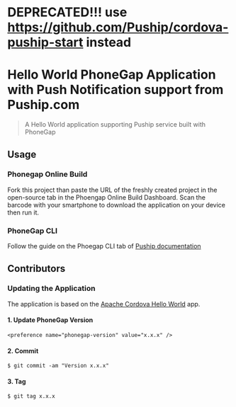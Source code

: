 # DEPRECATED!!! use https://github.com/Puship/cordova-puship-start instead



# Hello World PhoneGap Application with Push Notification support from Puship.com

> A Hello World application supporting Puship service built with PhoneGap

## Usage

### Phonegap Online Build

Fork this project than paste the URL of the freshly created project in the open-source tab in the Phoengap Online Build Dashboard. Scan the barcode with your smartphone to download the application on your device then run it. 

### PhoneGap CLI

Follow the guide on the Phoegap CLI tab of [Puship documentation][puship-documentation]

## Contributors

### Updating the Application

The application is based on the [Apache Cordova Hello World][cordova-app] app.


#### 1. Update PhoneGap Version

    <preference name="phonegap-version" value="x.x.x" />

#### 2. Commit

    $ git commit -am "Version x.x.x"

#### 3. Tag

    $ git tag x.x.x

[phonegap-cli-url]: http://github.com/phonegap/phonegap-cli
[cordova-app]: http://github.com/apache/cordova-app-hello-world
[puship-documentation]: http://www.puship.com/documentations/platform-setup/

